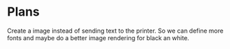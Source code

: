 # Plans

Create a image instead of sending text to the printer. So we can define more fonts and maybe do a better image rendering for black an white.
